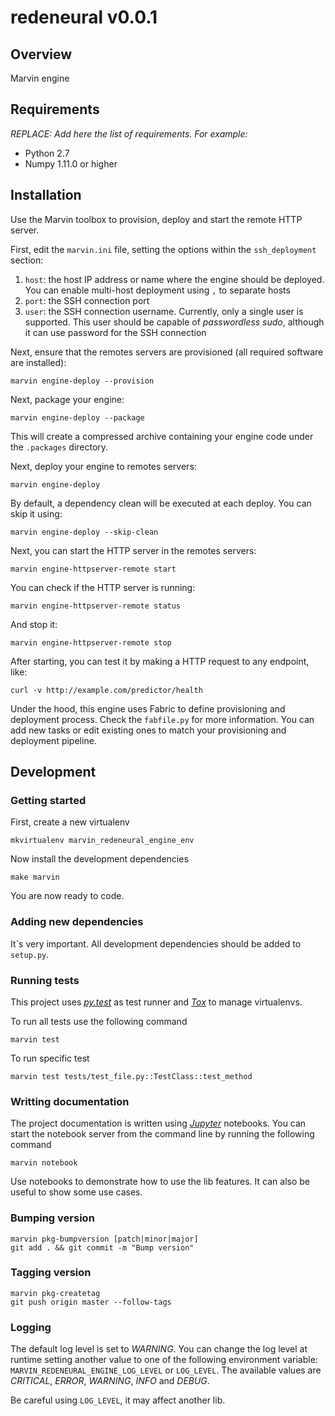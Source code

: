 # redeneural v0.0.1

## Overview

Marvin engine


## Requirements

_REPLACE: Add here the list of requirements. For example:_

 - Python 2.7
 - Numpy 1.11.0 or higher


## Installation

Use the Marvin toolbox to provision, deploy and start the remote HTTP server.

First, edit the `marvin.ini` file, setting the options within the
`ssh_deployment` section:

1. `host`: the host IP address or name where the engine should be deployed. You
can enable multi-host deployment using `,` to separate hosts
2. `port`: the SSH connection port
3. `user`: the SSH connection username. Currently, only a single user is
supported. This user should be capable of *passwordless sudo*, although it can
use password for the SSH connection

Next, ensure that the remotes servers are provisioned (all required software
are installed):

    marvin engine-deploy --provision

Next, package your engine:

    marvin engine-deploy --package

This will create a compressed archive containing your engine code under the
`.packages` directory.

Next, deploy your engine to remotes servers:

    marvin engine-deploy

By default, a dependency clean will be executed at each deploy. You can skip it
using:

    marvin engine-deploy --skip-clean

Next, you can start the HTTP server in the remotes servers:

    marvin engine-httpserver-remote start

You can check if the HTTP server is running:

    marvin engine-httpserver-remote status

And stop it:

    marvin engine-httpserver-remote stop

After starting, you can test it by making a HTTP request to any endpoint, like:

    curl -v http://example.com/predictor/health

Under the hood, this engine uses Fabric to define provisioning and deployment
process. Check the `fabfile.py` for more information. You can add new tasks or
edit existing ones to match your provisioning and deployment pipeline.

## Development

### Getting started

First, create a new virtualenv

```
mkvirtualenv marvin_redeneural_engine_env
```

Now install the development dependencies

```
make marvin
```

You are now ready to code.


### Adding new dependencies

It\`s very important. All development dependencies should be added to `setup.py`.

### Running tests

This project uses *[py.test](http://pytest.org/)* as test runner and *[Tox](https://tox.readthedocs.io)* to manage virtualenvs.

To run all tests use the following command

```
marvin test
```

To run specific test

```
marvin test tests/test_file.py::TestClass::test_method
```


### Writting documentation

The project documentation is written using *[Jupyter](http://jupyter.readthedocs.io/)* notebooks. 
You can start the notebook server from the command line by running the following command

```
marvin notebook
```

Use notebooks to demonstrate how to use the lib features. It can also be useful to show some use cases.


### Bumping version

```
marvin pkg-bumpversion [patch|minor|major]
git add . && git commit -m "Bump version"
```


### Tagging version

```
marvin pkg-createtag
git push origin master --follow-tags
```


### Logging

The default log level is set to _WARNING_. You can change the log level at runtime setting another value to one of the following environment variable: `MARVIN_REDENEURAL_ENGINE_LOG_LEVEL` or `LOG_LEVEL`. The available values are _CRITICAL_, _ERROR_, _WARNING_, _INFO_ and _DEBUG_.

Be careful using `LOG_LEVEL`, it may affect another lib.